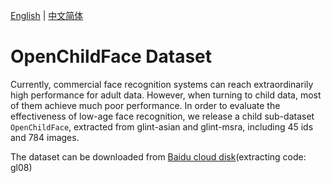 [English](https://github.com/ai-xiaotong/open-child-face) | [中文简体](https://github.com/ai-xiaotong/open-child-face/blob/master/README_CN.md)
# OpenChildFace Dataset

Currently, commercial face recognition systems can reach extraordinarily high performance for adult data.
However, when turning to child data, most of them achieve much poor performance.
In order to evaluate the effectiveness of low-age face recognition,
we release a child sub-dataset `OpenChildFace`, extracted from glint-asian and glint-msra,
including 45 ids and 784 images.

The dataset can be downloaded from
[Baidu cloud disk](https://pan.baidu.com/s/1gjmYh-Oo1p4zKWDdcYduGA)(extracting code: gl08)
